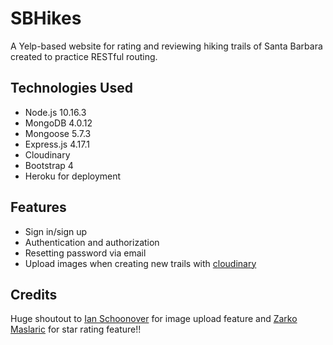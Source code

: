 # SBHikes
A Yelp-based website for rating and reviewing hiking trails of Santa Barbara created to practice RESTful routing.

## Technologies Used
- Node.js 10.16.3
- MongoDB 4.0.12
- Mongoose 5.7.3
- Express.js 4.17.1
- Cloudinary
- Bootstrap 4
- Heroku for deployment

## Features
- Sign in/sign up
- Authentication and authorization
- Resetting password via email
- Upload images when creating new trails with [cloudinary](https://cloudinary.com/)

## Credits
Huge shoutout to [Ian Schoonover](https://github.com/nax3t) for image upload feature and [Zarko Maslaric](https://github.com/zarkomaslaric/) for star rating feature!!
